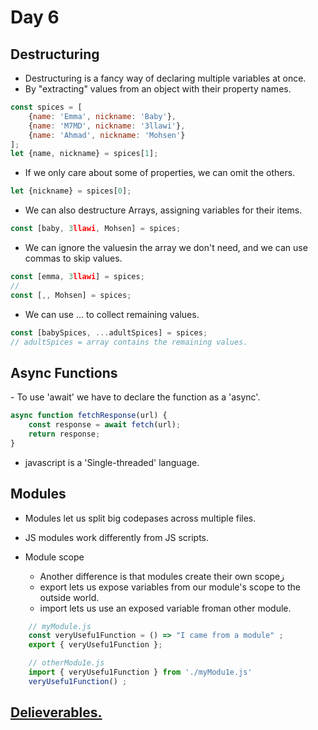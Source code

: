 <h1>Day 6</h1>

<h2>Destructuring</h2>

- Destructuring is a fancy way of declaring multiple variables at once.
- By "extracting" values from an object with their property names.

```javascript
const spices = [
    {name: 'Emma', nickname: 'Baby'},
    {name: 'M7MD', nickname: '3llawi'},
    {name: 'Ahmad', nickname: 'Mohsen'}
];
let {name, nickname} = spices[1];
```

- If we only care about some of properties, we can omit the others.

```javascript
let {nickname} = spices[0];
```

- We can also destructure Arrays, assigning variables for their items.

```javascript
const [baby, 3llawi, Mohsen] = spices;
```

- We can ignore the valuesin the array we don't need, and we can use commas to skip values.

```javascript
const [emma, 3llawi] = spices;
//
const [,, Mohsen] = spices;
```

- We can use ... to collect remaining values.

```javascript
const [babySpices, ...adultSpices] = spices;
// adultSpices = array contains the remaining values.
```

<h2>Async Functions</h2>
- To use 'await' we have to declare the function as a 'async'.

```javascript
async function fetchResponse(url) {
    const response = await fetch(url);
    return response;
}
```

- javascript is a 'Single-threaded' language.

<h2>Modules</h2>

- Modules let us split big codepases across multiple files.
- JS modules work differently from JS scripts.

- Module scope
  - Another difference is that modules create their own scopeز
  - export lets us expose variables from our module's scope to the outside world.
  - import lets us use an exposed variable froman other module.


```javascript
    // myModule.js
    const veryUsefu1Function = () => "I came from a module" ;
    export { veryUsefu1Function };
 ```
```javascript
    // otherModu1e.js
    import { veryUsefu1Function } from './myModu1e.js'
    veryUsefu1Function() ;
```
  
  
## [Delieverables.](https://github.com/AymanAttili/Mastering-JavaScript-in-20-Days/blob/main/Delieverables/Day6.md)
